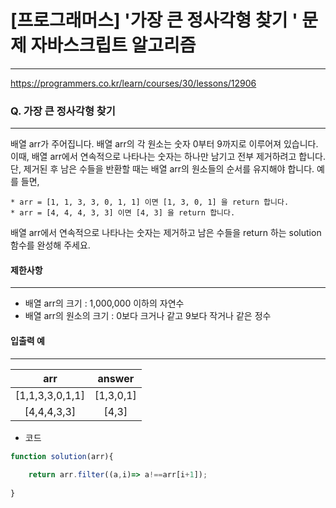 # [프로그래머스] '가장 큰 정사각형 찾기 ' 문제 자바스크립트 알고리즘
-------
https://programmers.co.kr/learn/courses/30/lessons/12906

### Q. 가장 큰 정사각형 찾기 
-----
배열 arr가 주어집니다. 배열 arr의 각 원소는 숫자 0부터 9까지로 이루어져 있습니다. 이때, 배열 arr에서 연속적으로 나타나는 숫자는 하나만 남기고 전부 제거하려고 합니다. 단, 제거된 후 남은 수들을 반환할 때는 배열 arr의 원소들의 순서를 유지해야 합니다. 예를 들면,

    * arr = [1, 1, 3, 3, 0, 1, 1] 이면 [1, 3, 0, 1] 을 return 합니다.
    * arr = [4, 4, 4, 3, 3] 이면 [4, 3] 을 return 합니다.

배열 arr에서 연속적으로 나타나는 숫자는 제거하고 남은 수들을 return 하는 solution 함수를 완성해 주세요.



#### 제한사항 
---
* 배열 arr의 크기 : 1,000,000 이하의 자연수
* 배열 arr의 원소의 크기 : 0보다 크거나 같고 9보다 작거나 같은 정수


#### 입출력 예  
-----
|arr|	answer|
|:---:|:---:|
|[1,1,3,3,0,1,1]|	[1,3,0,1]|
|[4,4,4,3,3]|	[4,3]|


* 코드 
```js
function solution(arr){ 
    
    return arr.filter((a,i)=> a!==arr[i+1]);
    
}
```





